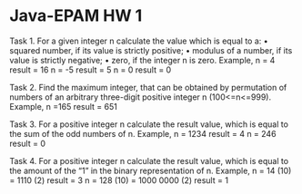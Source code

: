# Java-EPAM HW 1
Task 1.
For a given integer n calculate the value which is equal to a:
•  squared number, if its value is strictly positive;
•  modulus of a number, if its value is strictly negative;
•  zero, if the integer n is zero.
Example,
n = 4     result =  16
n = -5    result =  5
n = 0     result = 0

Task 2. Find the maximum integer, that can be obtained by permutation of
numbers of an arbitrary three-digit positive integer n (100<=n<=999).
Example,
n =165          result =  651

Task 3.
For a positive integer n calculate the result value, which is equal to the sum of the odd numbers of  n.
Example,
n = 1234     result = 4
n = 246      result = 0

Task 4.
For a positive integer n calculate the result value, which is equal to the amount of the “1” in the binary
representation of n.
Example,
n = 14 (10) = 1110 (2)              result =  3
n = 128 (10) = 1000 0000 (2)        result  =  1
